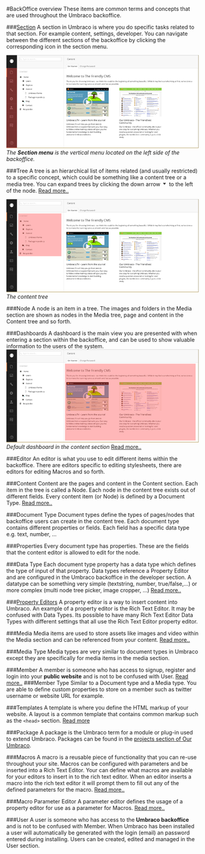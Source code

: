 #BackOffice overview
These items are common terms and concepts that are used throughout the Umbraco backoffice.

###[Section](Sections/)
A section in Umbraco is where you do specific tasks related to that section. For example content, settings, developer. You can navigate between the different sections of the backoffice by clicking the corresponding icon in the section menu.

![Sections](images/sections.jpg "The Section menu is the vertical menu located on the left side of the backoffice.")
*The __Section menu__ is the vertical menu located on the left side of the backoffice.*

###Tree
A tree is an hierarchical list of items related (and usually restricted) to a specific concept, which could be something like a content tree or a media tree. You can expand trees by clicking the down arrow <img src="images/expand-node.png" style="margin:0;width:15px" title="Expand a node in a tree" /> to the left of the node.
[Read more..](../../Extending/Section-Trees/index.md)

![Tree](images/tree.jpg "The content tree")
*The content tree*

###Node
A node is an item in a tree. The images and folders in the Media section are shown as nodes in the Media tree, page and content in the Content tree and so forth.

###Dashboards
A dashboard is the main view you are presented with when entering a section within the backoffice, and can be used to show valuable information to the users of the system.
![Dashboard](images/dashboard.jpg "Default dashboard in the content section")
*Default dashboard in the content section*
[Read more..](../../Extending/Dashboards/index.md)

###Editor
An editor is what you use to edit different items within the backoffice. There are editors specific to editing stylesheets, there are editors for editing Macros and so forth.

###Content
Content are the pages and content in the Content section. Each item in the tree is called a Node.  Each node in the content tree exists out of different fields. Every content item (or Node) is defined by a Document Type.
[Read more..](../Data/Defining-Content/)

###Document Type
Document types define the types of pages/nodes that backoffice users can create in the content tree. Each document type contains different properties or fields.
Each field has a specific data type e.g. text, number, ...

###Properties
Every document type has properties. These are the fields that the content editor is allowed to edit for the node.

###Data Type
Each document type property has a data type which defines the type of input of that property. Data types reference a Property Editor and are configured in the Umbraco backoffice in the developer section.  A datatype can be something very simple (textstring, number, true/false,...) or more complex (multi node tree picker, image cropper, ...)
[Read more..](../Data/Data-Types/)

###[Property Editors](Property-Editors/)
A property editor is a way to insert content into Umbraco. An example of a property editor is the Rich Text Editor. It may be confused with Data Types. Its possible to have many Rich Text Editor Data Types with different settings that all use the Rich Text Editor property editor.

###Media
Media items are used to store assets like images and video within the Media section and can be referenced from your content.
[Read more..](../Data/Creating-Media/)


###Media Type
Media types are very similar to document types in Umbraco except they are specifically for media items in the media section.

###Member
A member is someone who has access to signup, register and login into your **public website** and is not to be confused with User.
[Read more..](../Data/Members/)
###Member Type
Similar to a Document type and a Media type. You are able to define custom properties to store on a member such as twitter username or website URL for example.

###Templates
A template is where you define the HTML markup of your website. A layout is a common template that contains common markup such as the `<head>` section.
[Read more](../Design/Templates/)

###Package
A package is the Umbraco term for a module or plug-in used to extend Umbraco. Packages can be found in the [projects section of Our Umbraco](https://our.umbraco.org/projects/ "Projects on Our Umbraco").

###Macros
A macro is a reusable piece of functionality that you can re-use throughout your site. Macros can be configured with parameters and be inserted into a Rich Text Editor. Your can define what macros are available for your editors to insert in to the rich text editor. When an editor inserts a macro into the rich text editor it will prompt them to fill out any of the defined parameters for the macro.
[Read more..](../../Reference/Templating/Macros/)

###Macro Parameter Editor
A parameter editor defines the usage of a property editor for use as a parameter for Macros.
[Read more..](../../Extending/Macro-Parameter-Editors/)

###User
A user is someone who has access to the **Umbraco backoffice** and is not to be confused with Member. When Umbraco has been installed a user will automatically be generated with the login (email) an password entered during installing. Users can be created, edited and managed in the User section.
